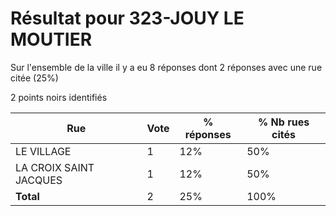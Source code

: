 # Résultat pour 323-JOUY LE MOUTIER

Sur l'ensemble de la ville il y a eu 8 réponses dont 2 réponses avec une rue citée (25%)

2 points noirs identifiés

| Rue | Vote | % réponses | % Nb rues cités|
|-----|------|------------|----------------|
| LE VILLAGE | 1 | 12% | 50%|
| LA CROIX SAINT JACQUES | 1 | 12% | 50%|
| **Total** | 2 | 25% | 100%|
